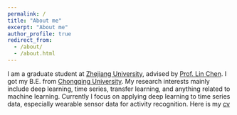 ```yaml
---
permalink: /
title: "About me"
excerpt: "About me"
author_profile: true
redirect_from:
  - /about/
  - /about.html
---
```


I am a graduate student at [Zhejiang University](http://www.zju.edu.cn/english/), advised by [Prof. Lin Chen](http://mypage.zju.edu.cn/lc). I got my B.E. from [Chongqing University](http://english.cqu.edu.cn/). My research interests mainly include deep learning, time series, transfer learning, and anything related to machine learning. Currently I focus on applying deep learning to time series data, especially wearable sensor data for activity recognition. Here is my [cv]( https://drewanye.github.io/files/cv.pdf)
